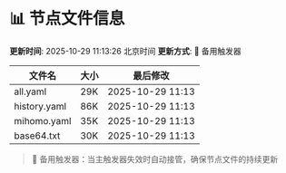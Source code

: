 # 📊 节点文件信息

**更新时间**: 2025-10-29 11:13:26 北京时间
**更新方式**: 🔄 备用触发器

| 文件名 | 大小 | 最后修改 |
|--------|------|----------|
| all.yaml | 29K | 2025-10-29 11:13 |
| history.yaml | 86K | 2025-10-29 11:13 |
| mihomo.yaml | 35K | 2025-10-29 11:13 |
| base64.txt | 30K | 2025-10-29 11:13 |

> 🔄 备用触发器：当主触发器失效时自动接管，确保节点文件的持续更新
